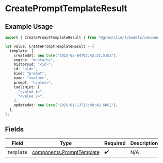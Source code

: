 # CreatePromptTemplateResult

## Example Usage

```typescript
import { CreatePromptTemplateResult } from "@gram/client/models/components";

let value: CreatePromptTemplateResult = {
  template: {
    createdAt: new Date("2025-02-04T03:43:35.518Z"),
    engine: "mustache",
    historyId: "<id>",
    id: "<id>",
    kind: "prompt",
    name: "<value>",
    prompt: "<value>",
    toolsHint: [
      "<value 1>",
      "<value 2>",
    ],
    updatedAt: new Date("2025-01-13T13:49:49.606Z"),
  },
};
```

## Fields

| Field                                                                  | Type                                                                   | Required                                                               | Description                                                            |
| ---------------------------------------------------------------------- | ---------------------------------------------------------------------- | ---------------------------------------------------------------------- | ---------------------------------------------------------------------- |
| `template`                                                             | [components.PromptTemplate](../../models/components/prompttemplate.md) | :heavy_check_mark:                                                     | N/A                                                                    |